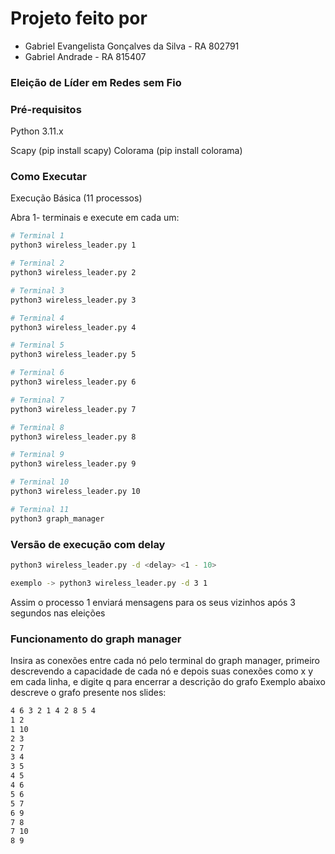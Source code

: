 # Projeto feito por 
 - Gabriel Evangelista Gonçalves da Silva - RA 802791
 - Gabriel Andrade - RA 815407

### Eleição de Líder em Redes sem Fio

### Pré-requisitos
Python 3.11.x

Scapy (pip install scapy)
Colorama (pip install colorama)

### Como Executar
Execução Básica (11 processos)

Abra 1- terminais e execute em cada um:

```bash
# Terminal 1
python3 wireless_leader.py 1

# Terminal 2
python3 wireless_leader.py 2

# Terminal 3
python3 wireless_leader.py 3

# Terminal 4
python3 wireless_leader.py 4

# Terminal 5
python3 wireless_leader.py 5

# Terminal 6
python3 wireless_leader.py 6

# Terminal 7
python3 wireless_leader.py 7

# Terminal 8
python3 wireless_leader.py 8

# Terminal 9
python3 wireless_leader.py 9

# Terminal 10
python3 wireless_leader.py 10

# Terminal 11
python3 graph_manager

```
### Versão de execução com delay

```bash
python3 wireless_leader.py -d <delay> <1 - 10>

exemplo -> python3 wireless_leader.py -d 3 1

```
Assim o processo 1 enviará mensagens para os seus vizinhos após 3 segundos nas eleições

### Funcionamento do graph manager

Insira as conexões entre cada nó pelo terminal do graph manager, primeiro descrevendo a capacidade de cada nó e depois suas conexões como x y em cada linha, e digite q para encerrar a descrição do grafo
Exemplo abaixo descreve o grafo presente nos slides:
```bash
4 6 3 2 1 4 2 8 5 4
1 2
1 10
2 3
2 7
3 4
3 5
4 5
4 6
5 6
5 7
6 9
7 8
7 10
8 9

```
